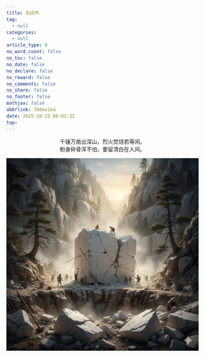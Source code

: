 ```yaml
---
title: 石灰吟
tag:
  - null
categories:
  - null
article_type: 0
no_word_count: false
no_toc: false
no_date: false
no_declare: false
no_reward: false
no_comments: false
no_share: false
no_footer: false
mathjax: false
abbrlink: 7b0ee1ea
date: 2025-10-25 00:01:32
top:
---
```


<span style="display:block;text-align:center;">千锤万凿出深山，烈火焚烧若等闲。</span>
<span style="display:block;text-align:center;">粉身碎骨浑不怕，要留清白在人间。</span>


![石灰吟](../image/djsrgmdjsrgmdjsr.png)